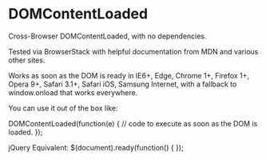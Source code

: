 # DOMContentLoaded
Cross-Browser DOMContentLoaded, with no dependencies.

Tested via BrowserStack with helpful documentation from MDN and various other sites.

Works as soon as the DOM is ready in IE6+, Edge, Chrome 1+, Firefox 1+, Opera 9+, Safari 3.1+, Safari iOS, Samsung Internet, with a fallback to window.onload that works everywhere.

You can use it out of the box like:

DOMContentLoaded(function(e) { 
  // code to execute as soon as the DOM is loaded.
}); 

jQuery Equivalent: $(document).ready(function() { });



